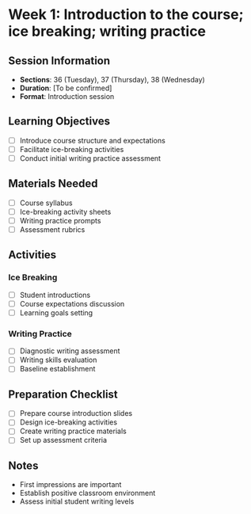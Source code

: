 # Week 1: Introduction to the course; ice breaking; writing practice

## Session Information
- **Sections**: 36 (Tuesday), 37 (Thursday), 38 (Wednesday)
- **Duration**: [To be confirmed]
- **Format**: Introduction session

## Learning Objectives
- [ ] Introduce course structure and expectations
- [ ] Facilitate ice-breaking activities
- [ ] Conduct initial writing practice assessment

## Materials Needed
- [ ] Course syllabus
- [ ] Ice-breaking activity sheets
- [ ] Writing practice prompts
- [ ] Assessment rubrics

## Activities
### Ice Breaking
- [ ] Student introductions
- [ ] Course expectations discussion
- [ ] Learning goals setting

### Writing Practice
- [ ] Diagnostic writing assessment
- [ ] Writing skills evaluation
- [ ] Baseline establishment

## Preparation Checklist
- [ ] Prepare course introduction slides
- [ ] Design ice-breaking activities
- [ ] Create writing practice materials
- [ ] Set up assessment criteria

## Notes
- First impressions are important
- Establish positive classroom environment
- Assess initial student writing levels
